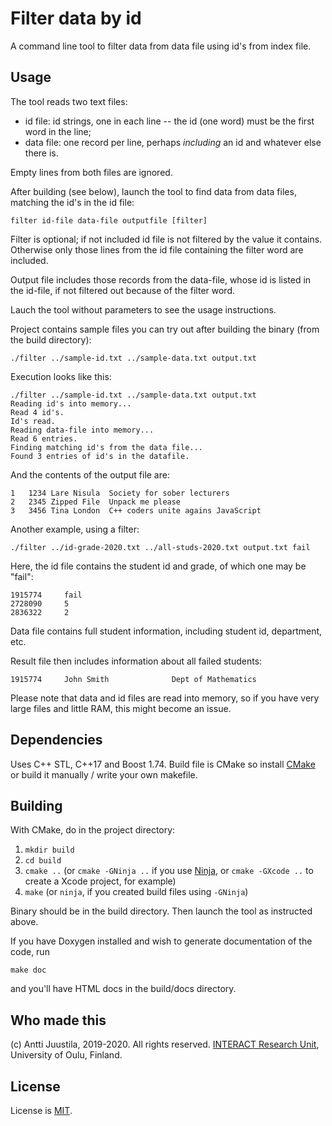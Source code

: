 # Filter data by id

A command line tool to filter data from data file using id's from index file.

## Usage

The tool reads two text files:

- id file: id strings, one in each line --  the id (one word) must be the first word in the line;
- data file: one record per line, perhaps *including* an id and whatever else there is.

Empty lines from both files are ignored.

After building (see below), launch the tool to find data from data files, matching the id's in the id file:

`filter id-file data-file outputfile [filter]`

Filter is optional; if not included id file is not filtered by the value it contains. Otherwise only those lines from the id file containing the filter word are included.

Output file includes those records from the data-file, whose id is listed in the id-file, if not filtered out because of the filter word.

Lauch the tool without parameters to see the usage instructions.

Project contains sample files you can try out after building the binary (from the build directory):

`./filter ../sample-id.txt ../sample-data.txt output.txt`

Execution looks like this:

```
./filter ../sample-id.txt ../sample-data.txt output.txt
Reading id's into memory...
Read 4 id's.
Id's read.
Reading data-file into memory...
Read 6 entries.
Finding matching id's from the data file...
Found 3 entries of id's in the datafile.
```
And the contents of the output file are:

```
1   1234 Lare Nisula  Society for sober lecturers
2   2345 Zipped File  Unpack me please
3   3456 Tina London  C++ coders unite agains JavaScript
```
Another example, using a filter:

```
./filter ../id-grade-2020.txt ../all-studs-2020.txt output.txt fail
```
Here, the id file contains the student id and grade, of which one may be "fail":

```
1915774     fail
2728090     5
2836322     2
```
Data file contains full student information, including student id, department, etc.

Result file then includes information about all failed students:

```
1915774     John Smith              Dept of Mathematics
```

Please note that data and id files are read into memory, so if you have very large files and little RAM, this might become an issue.

## Dependencies

Uses C++ STL, C++17 and Boost 1.74. Build file is CMake so install [CMake](https://cmake.org) or build it manually / write your own makefile.

## Building

With CMake, do in the project directory:

1. `mkdir build`
2. `cd build`
3. `cmake ..` (or `cmake -GNinja ..` if you use [Ninja](https://ninja-build.org), or `cmake -GXcode ..` to create a Xcode project, for example)
4. `make` (or `ninja`, if you created build files using `-GNinja`)

Binary should be in the build directory. Then launch the tool as instructed above.

If you have Doxygen installed and wish to generate documentation of the code, run

```
make doc
```
and you'll have HTML docs in the build/docs directory.


## Who made this

(c) Antti Juustila, 2019-2020. All rights reserved. [INTERACT Research Unit](http://interact.oulu.fi), University of Oulu, Finland.

## License

License is [MIT](https://opensource.org/licenses/MIT).

